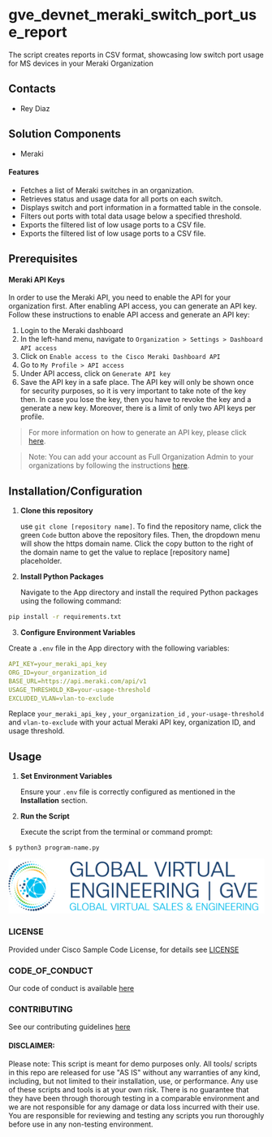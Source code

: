 # gve_devnet_meraki_switch_port_use_report

The script creates reports in CSV format, showcasing low switch port usage for MS devices in your Meraki Organization

## Contacts

* Rey Diaz

## Solution Components

* Meraki

#### Features

- Fetches a list of Meraki switches in an organization.
- Retrieves status and usage data for all ports on each switch.
- Displays switch and port information in a formatted table in the console.
- Filters out ports with total data usage below a specified threshold.
- Exports the filtered list of low usage ports to a CSV file.
- Exports the filtered list of low usage ports to a CSV file.

## Prerequisites

#### Meraki API Keys

In order to use the Meraki API, you need to enable the API for your organization first. After enabling API access, you can generate an API key. Follow these instructions to enable API access and generate an API key:

1. Login to the Meraki dashboard
2. In the left-hand menu, navigate to `Organization > Settings > Dashboard API access`
3. Click on `Enable access to the Cisco Meraki Dashboard API`
4. Go to `My Profile > API access`
5. Under API access, click on `Generate API key`
6. Save the API key in a safe place. The API key will only be shown once for security purposes, so it is very important to take note of the key then. In case you lose the key, then you have to revoke the key and a generate a new key. Moreover, there is a limit of only two API keys per profile.

> For more information on how to generate an API key, please click [here](https://developer.cisco.com/meraki/api-v1/#!authorization/authorization).

> Note: You can add your account as Full Organization Admin to your organizations by following the instructions [here](https://documentation.meraki.com/General_Administration/Managing_Dashboard_Access/Managing_Dashboard_Administrators_and_Permissions).

## Installation/Configuration

1. **Clone this repository**

   use `git clone [repository name]`. To find the repository name, click the green `Code` button above the repository files. Then, the dropdown menu will show the https domain name. Click the copy button to the right of the domain name to get the value to replace [repository name] placeholder.

2. **Install Python Packages**

   Navigate to the App directory and install the required Python packages using the following command:

```sh {"id":"01HR572BBEWRF5M460ZBWDDZ3Z"}
pip install -r requirements.txt
```

3. **Configure Environment Variables**

Create a `.env` file in the App directory with the following variables:

```yaml {"id":"01HR57GN6P4VMH1HSD63Q3Y8DR"}
API_KEY=your_meraki_api_key
ORG_ID=your_organization_id
BASE_URL=https://api.meraki.com/api/v1
USAGE_THRESHOLD_KB=your-usage-threshold
EXCLUDED_VLAN=vlan-to-exclude
```

Replace `your_meraki_api_key` , `your_organization_id` , `your-usage-threshold` and `vlan-to-exclude` with your actual Meraki API key, organization ID, and usage threshold.

## Usage

1. **Set Environment Variables**

   Ensure your `.env` file is correctly configured as mentioned in the **Installation** section.

2. **Run the Script**

   Execute the script from the terminal or command prompt:

```sh {"id":"01HR57840776GTBKEHH0AP0QFR"}
$ python3 program-name.py
```

![/IMAGES/0image.png](/IMAGES/0image.png)

### LICENSE

Provided under Cisco Sample Code License, for details see [LICENSE](LICENSE.md)

### CODE_OF_CONDUCT

Our code of conduct is available [here](CODE_OF_CONDUCT.md)

### CONTRIBUTING

See our contributing guidelines [here](CONTRIBUTING.md)

#### DISCLAIMER:

Please note: This script is meant for demo purposes only. All tools/ scripts in this repo are released for use "AS IS" without any warranties of any kind, including, but not limited to their installation, use, or performance. Any use of these scripts and tools is at your own risk. There is no guarantee that they have been through thorough testing in a comparable environment and we are not responsible for any damage or data loss incurred with their use.
You are responsible for reviewing and testing any scripts you run thoroughly before use in any non-testing environment.
